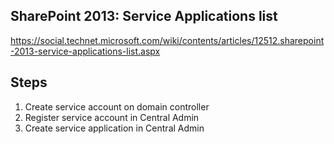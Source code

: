 ## SharePoint 2013: Service Applications list

https://social.technet.microsoft.com/wiki/contents/articles/12512.sharepoint-2013-service-applications-list.aspx

## Steps

1. Create service account on domain controller
2. Register service account in Central Admin
3. Create service application in Central Admin


